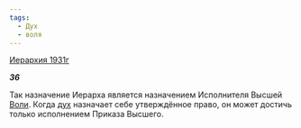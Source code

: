 ```yaml
---
tags:
  - Дух
  - воля
---
```

[Иерархия 1931г](https://127.0.0.1:4002/agni/1931)

___36___

Так назначение Иерарха является назначением Исполнителя Высшей [Воли](../../../tags/#воля). Когда [дух](../../../tags/#Дух) назначает себе утверждённое право, он может достичь только исполнением Приказа Высшего.   

